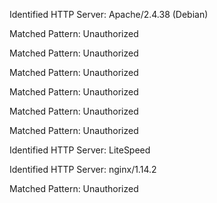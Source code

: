 Identified HTTP Server: Apache/2.4.38 (Debian)

Matched Pattern: Unauthorized

Matched Pattern: Unauthorized

Matched Pattern: Unauthorized

Matched Pattern: Unauthorized

Matched Pattern: Unauthorized

Matched Pattern: Unauthorized

Identified HTTP Server: LiteSpeed

Identified HTTP Server: nginx/1.14.2

Matched Pattern: Unauthorized

